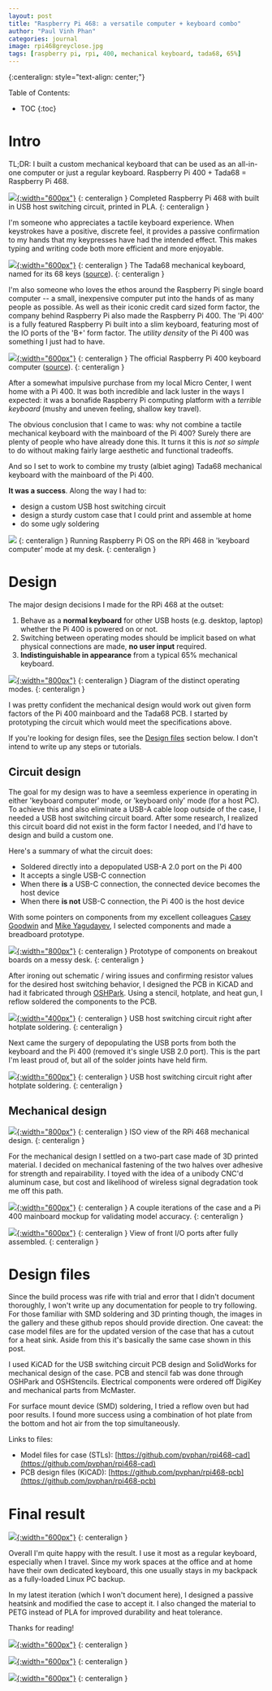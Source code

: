 ```yaml
---
layout: post
title: "Raspberry Pi 468: a versatile computer + keyboard combo"
author: "Paul Vinh Phan"
categories: journal
image: rpi468greyclose.jpg
tags: [raspberry pi, rpi, 400, mechanical keyboard, tada68, 65%]
---
```


{:centeralign: style="text-align: center;"}

Table of Contents:
* TOC
{:toc}

# Intro

TL;DR: I built a custom mechanical keyboard that can be used as an all-in-one computer or just a regular keyboard.
Raspberry Pi 400 + Tada68 = Raspberry Pi 468.

[![](assets/img/2023-01-16-keyboard-computer-rpi468/PXL_20220828_195414086.jpg){:width="600px"}](assets/img/2023-01-16-keyboard-computer-rpi468/PXL_20220828_195414086.jpg)
{: centeralign }
Completed Raspberry Pi 468 with built in USB host switching circuit, printed in PLA.
{: centeralign }

I'm someone who appreciates a tactile keyboard experience.
When keystrokes have a positive, discrete feel, it provides a passive confirmation to my hands that my keypresses have had the intended effect.
This makes typing and writing code both more efficient and more enjoyable.

[![](assets/img/2023-01-16-keyboard-computer-rpi468/tada68.jpg){:width="600px"}](assets/img/2023-01-16-keyboard-computer-rpi468/tada68.jpg)
{: centeralign }
The Tada68 mechanical keyboard, named for its 68 keys ([source](https://www.aliexpress.com/i/2251832803921519.html?gatewayAdapt=4itemAdapt)).
{: centeralign }

I'm also someone who loves the ethos around the Raspberry Pi single board computer -- a small, inexpensive computer put into the hands of as many people as possible.
As well as their iconic credit card sized form factor, the company behind Raspberry Pi also made the Raspberry Pi 400.
The 'Pi 400' is a fully featured Raspberry Pi built into a slim keyboard, featuring most of the IO ports of the 'B+' form factor.
The *utility density* of the Pi 400 was something I just had to have.

[![](assets/img/2023-01-16-keyboard-computer-rpi468/pi400.jpg){:width="600px"}](assets/img/2023-01-16-keyboard-computer-rpi468/pi400.jpg)
{: centeralign }
The official Raspberry Pi 400 keyboard computer ([source](https://www.raspberrypi.com/products/raspberry-pi-400/)).
{: centeralign }

After a somewhat impulsive purchase from my local Micro Center, I went home with a Pi 400.
It was both incredible and lack luster in the ways I expected: it was a bonafide Raspberry Pi computing platform with a *terrible keyboard* (mushy and uneven feeling, shallow key travel).

The obvious conclusion that I came to was: why not combine a tactile mechanical keyboard with the mainboard of the Pi 400?
Surely there are plenty of people who have already done this.
It turns it this is *not so simple* to do without making fairly large aesthetic and functional tradeoffs.

And so I set to work to combine my trusty (albiet aging) Tada68 mechanical keyboard with the mainboard of the Pi 400.

**It was a success**. Along the way I had to:
- design a custom USB host switching circuit
- design a sturdy custom case that I could print and assemble at home
- do some ugly soldering

[![](assets/img/2023-01-16-keyboard-computer-rpi468/PXL_20220828_194531996.jpg)](assets/img/2023-01-16-keyboard-computer-rpi468/PXL_20220828_194531996.jpg)
{: centeralign }
Running Raspberry Pi OS on the RPi 468 in 'keyboard computer' mode at my desk.
{: centeralign }


# Design

The major design decisions I made for the RPi 468 at the outset:
1. Behave as a **normal keyboard** for other USB hosts (e.g. desktop, laptop) whether the Pi 400 is powered on or not.
2. Switching between operating modes should be implicit based on what physical connections are made, **no user input** required.
3. **Indistinguishable in appearance** from a typical 65% mechanical keyboard.

[![](assets/img/2023-01-16-keyboard-computer-rpi468/operatingmodes.png){:width="800px"}](assets/img/2023-01-16-keyboard-computer-rpi468/operatingmodes.png)
{: centeralign }
Diagram of the distinct operating modes.
{: centeralign }

I was pretty confident the mechanical design would work out given form factors of the Pi 400 mainboard and the Tada68 PCB.
I started by prototyping the circuit which would meet the specifications above.

If you're looking for design files, see the [Design files](#design-files) section below. I don't intend to write up any steps or tutorials.


## Circuit design

The goal for my design was to have a seemless experience in operating in either 'keyboard computer' mode, or 'keyboard only' mode (for a host PC).
To achieve this and also eliminate a USB-A cable loop outside of the case, I needed a USB host switching circuit board.
After some research, I realized this circuit board did not exist in the form factor I needed, and I'd have to design and build a custom one.

Here's a summary of what the circuit does:
- Soldered directly into a depopulated USB-A 2.0 port on the Pi 400
- It accepts a single USB-C connection
- When there **is** a USB-C connection, the connected device becomes the host device
- When there **is not** USB-C connection, the Pi 400 is the host device

With some pointers on components from my excellent colleagues [Casey Goodwin](https://www.linkedin.com/in/charles-goodwin-b82395/) and [Mike Yagudayev](https://www.linkedin.com/in/michael-yagudayev-033b964b/), I selected components and made a breadboard prototype.

[![](assets/img/2023-01-16-keyboard-computer-rpi468/PXL_20220807_233444819.jpg){:width="800px"}](assets/img/2023-01-16-keyboard-computer-rpi468/PXL_20220807_233444819.jpg)
{: centeralign }
Prototype of components on breakout boards on a messy desk.
{: centeralign }

After ironing out schematic / wiring issues and confirming resistor values for the desired host switching behavior, I designed the PCB in KiCAD and had it fabricated through [OSHPark](https://oshpark.com/).
Using a stencil, hotplate, and heat gun, I reflow soldered the components to the PCB.

[![](assets/img/2023-01-16-keyboard-computer-rpi468/PXL_20220802_015153919.jpg){:width="400px"}](assets/img/2023-01-16-keyboard-computer-rpi468/PXL_20220802_015153919.jpg)
{: centeralign }
USB host switching circuit right after hotplate soldering.
{: centeralign }

Next came the surgery of depopulating the USB ports from both the keyboard and the Pi 400 (removed it's single USB 2.0 port).
This is the part I'm least proud of, but all of the solder joints have held firm.

[![](assets/img/2023-01-16-keyboard-computer-rpi468/PXL_20220828_190946697.jpg){:width="600px"}](assets/img/2023-01-16-keyboard-computer-rpi468/PXL_20220828_190946697.jpg)
{: centeralign }
USB host switching circuit right after hotplate soldering.
{: centeralign }


## Mechanical design

[![](assets/img/2023-01-16-keyboard-computer-rpi468/rpi468-iso-top.png){:width="800px"}](assets/img/2023-01-16-keyboard-computer-rpi468/rpi468-iso-top.png)
{: centeralign }
ISO view of the RPi 468 mechanical design.
{: centeralign }


For the mechanical design I settled on a two-part case made of 3D printed material.
I decided on mechanical fastening of the two halves over adhesive for strength and repairability.
I toyed with the idea of a unibody CNC'd aluminum case, but cost and likelihood of wireless signal degradation took me off this path.

[![](assets/img/2023-01-16-keyboard-computer-rpi468/PXL_20220828_212318851.jpg){:width="600px"}](assets/img/2023-01-16-keyboard-computer-rpi468/PXL_20220828_212318851.jpg)
{: centeralign }
A couple iterations of the case and a Pi 400 mainboard mockup for validating model accuracy.
{: centeralign }

[![](assets/img/2023-01-16-keyboard-computer-rpi468/PXL_20220828_195337434.jpg){:width="600px"}](assets/img/2023-01-16-keyboard-computer-rpi468/PXL_20220828_195337434.jpg)
{: centeralign }
View of front I/O ports after fully assembled.
{: centeralign }


# Design files

Since the build process was rife with trial and error that I didn't document thoroughly, I won't write up any documentation for people to try following.
For those familiar with SMD soldering and 3D printing though, the images in the gallery and these github repos should provide direction.
One caveat: the case model files are for the updated version of the case that has a cutout for a heat sink.
Aside from this it's basically the same case shown in this post.

I used KiCAD for the USB switching circuit PCB design and SolidWorks for mechanical design of the case.
PCB and stencil fab was done through OSHPark and OSHStencils.
Electrical components were ordered off DigiKey and mechanical parts from McMaster.

For surface mount device (SMD) soldering, I tried a reflow oven but had poor results.
I found more success using a combination of hot plate from the bottom and hot air from the top simultaneously.

Links to files:
- Model files for case (STLs): [https://github.com/pvphan/rpi468-cad](https://github.com/pvphan/rpi468-cad)
- PCB design files (KiCAD): [https://github.com/pvphan/rpi468-pcb](https://github.com/pvphan/rpi468-pcb)


# Final result

[![](assets/img/2023-01-16-keyboard-computer-rpi468/PXL_20220828_195438896.jpg){:width="600px"}](assets/img/2023-01-16-keyboard-computer-rpi468/PXL_20220828_195438896.jpg)
{: centeralign }

Overall I'm quite happy with the result.
I use it most as a regular keyboard, especially when I travel.
Since my work spaces at the office and at home have their own dedicated keyboard, this one usually stays in my backpack as a fully-loaded Linux PC backup.

In my latest iteration (which I won't document here), I designed a passive heatsink and modified the case to accept it.
I also changed the material to PETG instead of PLA for improved durability and heat tolerance.

Thanks for reading!

[![](assets/img/2023-01-16-keyboard-computer-rpi468/PXL_20220827_031512609.jpg){:width="600px"}](assets/img/2023-01-16-keyboard-computer-rpi468/PXL_20220827_031512609.jpg)
{: centeralign }

[![](assets/img/2023-01-16-keyboard-computer-rpi468/PXL_20220828_195426975.jpg){:width="600px"}](assets/img/2023-01-16-keyboard-computer-rpi468/PXL_20220828_195426975.jpg)
{: centeralign }

[![](assets/img/2023-01-16-keyboard-computer-rpi468/PXL_20220820_182651189.jpg){:width="600px"}](assets/img/2023-01-16-keyboard-computer-rpi468/PXL_20220820_182651189.jpg)
{: centeralign }

